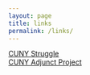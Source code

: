 ```yaml
---
layout: page
title: links
permalink: /links/
---
```


[CUNY Struggle](https://cunystruggle.org/)  
[CUNY Adjunct Project](http://cunyadjunctproject.org/)
